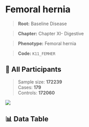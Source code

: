 # Femoral hernia

> **Root:** Baseline Disease  

> **Chapter:** Chapter XI- Digestive  

> **Phenotype:** Femoral hernia  

> **Code:** `K11_FEMHER`

## 🧪 All Participants  
> Sample size: **172239**  
> Cases: **179**  
> Controls: **172060**
<img src="/Sensitive/Figures/ALL/Baseline/K11_FEMHER.png"/>

## 📊 Data Table
<CsvTableMRF src="/Sensitive/Data/ALL/Baseline/LG_K11_FEMHER.csv"/>

